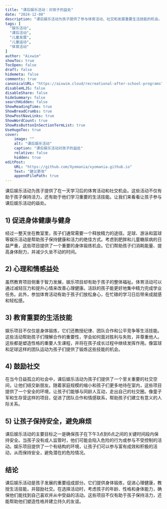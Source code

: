 ```yaml
---
title: "课后娱乐活动：对孩子的益处"
date: "2024-12-08"
description: "课后娱乐活动为孩子提供了参与体育活动、社交和发展重要生活技能的机会。了解这些活动的益处。"
tags: [
  "娱乐活动",
  "课后活动",
  "儿童发展",
  "儿童运动",
  "体育活动"
]
author: "Aixwim"
showToc: true
TocOpen: false
draft: false
hidemeta: false
comments: true
canonicalURL: "https://aixwim.cloud/recreational-after-school-programs"
disableHLJS: false
disableShare: false
hideSummary: false
searchHidden: false
ShowReadingTime: true
ShowBreadCrumbs: true
ShowPostNavLinks: true
ShowWordCount: true
ShowRssButtonInSectionTermList: true
UseHugoToc: true
cover:
    image: ""
    alt: "课后娱乐活动"
    caption: "课后娱乐活动对孩子的益处"
    relative: false
    hidden: true
editPost:
    URL: "https://github.com/Xyomania/xyomania.github.io"
    Text: "建议更改"
    appendFilePath: true
---
```


课后娱乐活动为孩子提供了在一天学习后的体育活动和社交机会。这些活动不仅有助于孩子保持活力，还有助于他们学习重要的生活技能。让我们来看看让孩子参与课后娱乐活动的益处。

<!--more-->

## 1) 促进身体健康与健身

经过一整天坐在教室里，孩子们通常需要一个释放精力的途径。足球、游泳和篮球等娱乐活动是帮助孩子保持健康和活力的绝佳方式。考虑到肥胖和儿童糖尿病的日益严重，这些项目提供了一个重要的身体锻炼机会。它们帮助孩子们消耗能量、提高身体耐力，并减少久坐不动的时间。

## 2) 心理和情感益处

虽然教育项目侧重于智力发展，娱乐项目却有助于孩子的整体福祉。体育活动可以通过减轻压力和提升心情来改善心理健康。活跃的孩子能更好地集中精力完成学业任务。此外，参加体育活动有助于孩子们放松身心，在忙碌的学习日后带来成就感和轻松感。

## 3) 教育重要的生活技能

娱乐项目不仅仅是身体锻炼，它们还教授纪律、团队合作和公平竞争等生活技能。这些活动帮助孩子们理解合作的重要性，学会如何面对胜利与失败，并尊重他人。这些都是塑造性格的重要人生课程，并将在孩子成长过程中继续发挥作用。像篮球和足球这样的团队运动为孩子们提供了锻炼这些技能的机会。

## 4) 鼓励社交

在当今日益孤立的社会中，课后娱乐活动为孩子们提供了一个至关重要的社交空间，让他们结交新朋友。随着家庭规模的缩小和孩子们更多地待在室内，这些项目提供了一个安全的环境，让孩子们能够与同龄人互动，走出自己的社交圈。像童子军和生存营这样的项目，促进了团队合作和情感联系，帮助孩子们建立有意义的人际关系。

## 5) 让孩子保持安全，避免麻烦

课后娱乐活动的主要目标之一是确保孩子在下午3点到6点之间的关键时间段内保持安全。当孩子没有成人监管时，他们可能会陷入危险的行为或参与不受控制的活动。娱乐项目提供了一个有结构的环境，让孩子们可以参与富有成效和积极的活动，从而保持安全，避免潜在的危险情况。

## 结论

课后娱乐活动是孩子发展的重要组成部分。它们提供身体锻炼，促进心理健康，教授生活技能，并鼓励社交。在选择活动时，考虑孩子的年龄、性格和身体能力，确保他们能找到自己喜欢并从中受益的活动。这些项目不仅有助于孩子保持活力，还能帮助他们塑造性格并建立持久的友谊。
